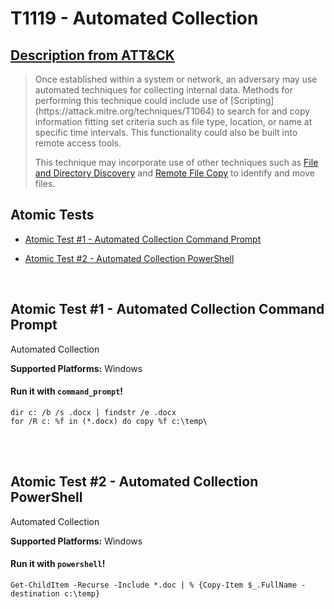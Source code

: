 # T1119 - Automated Collection
## [Description from ATT&CK](https://attack.mitre.org/wiki/Technique/T1119)
<blockquote>Once established within a system or network, an adversary may use automated techniques for collecting internal data. Methods for performing this technique could include use of [Scripting](https://attack.mitre.org/techniques/T1064) to search for and copy information fitting set criteria such as file type, location, or name at specific time intervals. This functionality could also be built into remote access tools. 

This technique may incorporate use of other techniques such as [File and Directory Discovery](https://attack.mitre.org/techniques/T1083) and [Remote File Copy](https://attack.mitre.org/techniques/T1105) to identify and move files.</blockquote>

## Atomic Tests

- [Atomic Test #1 - Automated Collection Command Prompt](#atomic-test-1---automated-collection-command-prompt)

- [Atomic Test #2 - Automated Collection PowerShell](#atomic-test-2---automated-collection-powershell)


<br/>

## Atomic Test #1 - Automated Collection Command Prompt
Automated Collection

**Supported Platforms:** Windows


#### Run it with `command_prompt`!
```
dir c: /b /s .docx | findstr /e .docx
for /R c: %f in (*.docx) do copy %f c:\temp\
```
<br/>
<br/>

## Atomic Test #2 - Automated Collection PowerShell
Automated Collection

**Supported Platforms:** Windows


#### Run it with `powershell`!
```
Get-ChildItem -Recurse -Include *.doc | % {Copy-Item $_.FullName -destination c:\temp}
```
<br/>
